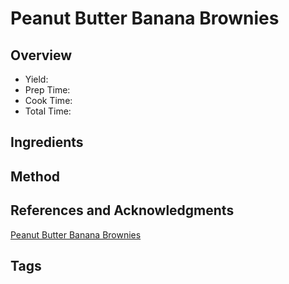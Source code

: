 # Peanut Butter Banana Brownies

## Overview

- Yield:
- Prep Time:
- Cook Time:
- Total Time:

## Ingredients


## Method



## References and Acknowledgments

[Peanut Butter Banana Brownies](https://tasty.co/recipe/peanut-butter-banana-brownies)

## Tags


